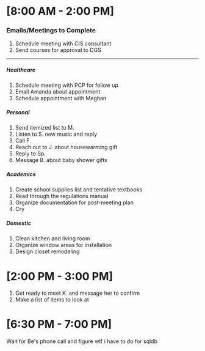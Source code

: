 
# [8:00 AM - 2:00 PM]

### Emails/Meetings to Complete
1. Schedule meeting with CIS consultant
2. Send courses for approval to DGS

---

##### Healthcare
1. Schedule meeting with PCP for follow up
2. Email Amanda about appointment
3. Schedule appointment with Meghan


##### Personal
1. Send itemized list to M.
2. Listen to S. new music and reply
3. Call F.
4. Reach out to J. about housewarming gift
5. Reply to Sp.
6. Message B. about baby shower gifts
   

##### Academics 
1. Create school supplies list and tentative textbooks
2. Read through the regulations manual
3. Organize documentation for post-meeting plan
4. Cry


##### Domestic
1. Clean kitchen and living room
2. Organize window areas for installation
3. Design closet remodeling

# [2:00 PM - 3:00 PM]

1. Get ready to meet K. and message her to confirm
2. Make a list of items to look at 

# [6:30 PM - 7:00 PM]

Wait for Be's phone call and figure wtf i have to do for sqldb

